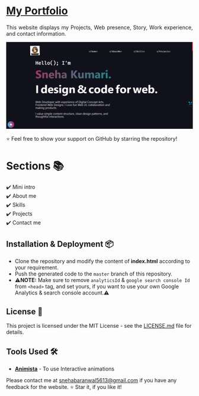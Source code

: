 # <a href="https://github.com/snehexcel/PortfolioWebsite/edit/main/README.md" target="_blank">My Portfolio</a>
<p align="justify">This website displays my Projects, Web presence, Story, Work experience, and contact information.</p>





![Screenshot of Website](portfolioss.png)

:star: Feel free to show your support on GitHub by starring the repository!

# Sections 📚

✔️ Mini intro\
✔️ About me \
✔️ Skills\
✔️ Projects\
✔️ Contact me

## Installation & Deployment 📦
- Clone the repository and modify the content of <b>index.html</b> according to your requirement.
- Push the generated code to the `master` branch of this repository.
- ⚠️<b>NOTE:</b> Make sure to remove `analyticsId` & `google search console Id` from `<head>` tag, and set yours, if you want to use your own Google Analytics & search console account.⚠️


## License 📄
This project is licensed under the MIT License - see the [LICENSE.md](./LICENSE) file for details.

## Tools Used 🛠️
* [<b>Animista</b>](https://animista.net/) - To use Interactive animations


Please contact me at snehabaranwal5613@gmail.com if you have any feedback for the website. :star: Star it, if you like it!
